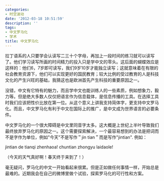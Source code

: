 ```yaml
---
categories:
- 时空波动
date: '2012-03-18 10:51:59'
description: ''
tags:
- 中文罗马化
- 学术
title: 中文罗马化
---
```

拉丁语系的人只要学会认读写二三十个字母，再加上一段时间的练习就可以读写了。他们学习读写所画的时间精力的投入只是学中文的零头。这后面的蝴蝶效应是这样的：他们6，7岁即可读写，我们9岁10岁才能独立读写；这就意味着在有限的社会教育资源下，他们可以实现更好的国民教育；较大比例的受过教育的人是科技文化的产生兴旺的基础，我猜这也是欧洲首先产生科技的重要原因之一。



没错，中文有它特有的魅力，而且学中文也能训练人的一些素质，例如想象力，毅力等。但是绝大多数人仅仅把语言作为信息载体，是信息传播的工具。在选择工具时我们应该把性价比放在第一位。从这个意义上讲我支持简体字，更支持中文罗马化。而且，中文罗马化有利于中文在国际上的推广，是中文成为世界语言的必要条件。



中文罗马化的一个很大障碍是中文里同音字太多。这大概是上世纪上半叶导致我们最终放弃罗马化的原因之一。这个需要探索解决，一个最容易想到的办法是把词而不是字作为单位，例如"今天"不是写作＂jin tian＂而是写作"jintian". 例如：



jintian de tianqi zhenhaoa! chuntian zhongyu laidaole!

（今天的天气真好啊！春天终于来到了！）



毫无疑问，罗马化的中文一开始看起来很累。但是正如做任何事情一样，开始总是最难的。近期我会在自己的微博里做个试验，探索罗马化的可行性和方案。


